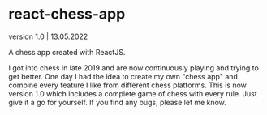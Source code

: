# react-chess-app


version 1.0 | 
13.05.2022

A chess app created with ReactJS.

I got into chess in late 2019 and are now continuously playing and trying to get better. One day I had the idea to create my own "chess app" and combine every feature I like from different chess platforms. This is now version 1.0 which includes a complete game of chess with every rule. Just give it a go for yourself. If you find any bugs, please let me know.
